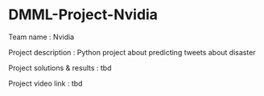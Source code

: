 # DMML-Project-Nvidia

Team name : Nvidia

Project description : Python project about predicting tweets about disaster

Project solutions & results : tbd

Project video link : tbd
